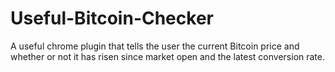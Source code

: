 # Useful-Bitcoin-Checker
A useful chrome plugin that tells the user the current Bitcoin price and whether or not it has risen since market open and the latest conversion rate.
